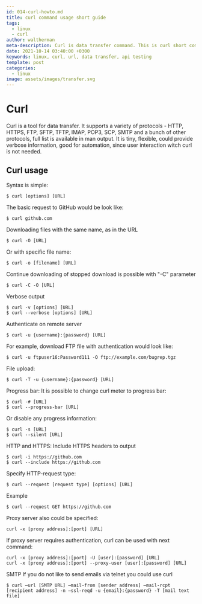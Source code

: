 ```yaml
---
id: 014-curl-howto.md
title: curl command usage short guide
tags: 
  - linux
  - curl
author: waltherman
meta-description: Curl is data transfer command. This is curl short command guide with examples
date: 2021-10-14 03:40:00 +0300 
keywords: linux, curl, url, data transfer, api testing
template: post
categories:
  - linux
image: assets/images/transfer.svg
---
```


# Curl

Curl is a tool for data transfer. It supports a variety of protocols - HTTP, HTTPS, FTP, SFTP, TFTP, IMAP, POP3, SCP, SMTP and a bunch of other protocols, full list is available in man output.
It is tiny, flexible, could provide verbose information, good for automation, since user interaction witch curl is not needed.

## Curl usage

Syntax is simple:
```
$ curl [options] [URL]
```

The basic request to GitHub would be look like:
```
$ curl github.com
```
Downloading files with the same name, as in the URL
```
$ curl -O [URL]
```
Or with specific file name:
```
$ curl -o [filename] [URL]
```
Continue downloading of stopped download is possible with "-C" parameter
```
$ curl -C -O [URL]
```
Verbose output
```
$ curl -v [options] [URL]
$ curl --verbose [options] [URL]
```
Authenticate on remote server
```
$ curl -u {username}:{password} [URL]
```
For example, download FTP file with authentication would look like:
```
$ curl -u ftpuser16:Password111 -O ftp://example.com/bugrep.tgz
```
File upload:
```
$ curl -T -u {username}:{password} [URL]
```

Progress bar:
It is possible to change curl meter to progress bar:
```
$ curl -# [URL]
$ curl --progress-bar [URL]
```

Or disable any progress information:
```
$ curl -s [URL]
$ curl --silent [URL]
```

HTTP and HTTPS:
Include HTTPS headers to output
```
$ curl -i https://github.com
$ curl --include https://github.com
```
Specify HTTP-request type:
```
$ curl --request [request type] [options] [URL]
```
Example
```
$ curl --request GET https://github.com
```
Proxy server also could be specified:
```
curl -x [proxy address]:[port] [URL]
```
If proxy server requires authentication, curl can be used with next command:
```
curl -x [proxy address]:[port] -U [user]:[password] [URL]
curl -x [proxy address]:[port] --proxy-user [user]:[password] [URL]
```

SMTP
If you do not like to send emails via telnet you could use curl 
```
$ curl –url [SMTP URL] –mail-from [sender address] –mail-rcpt [recipient address] -n –ssl-reqd -u {email}:{password} -T [mail text file]
```
